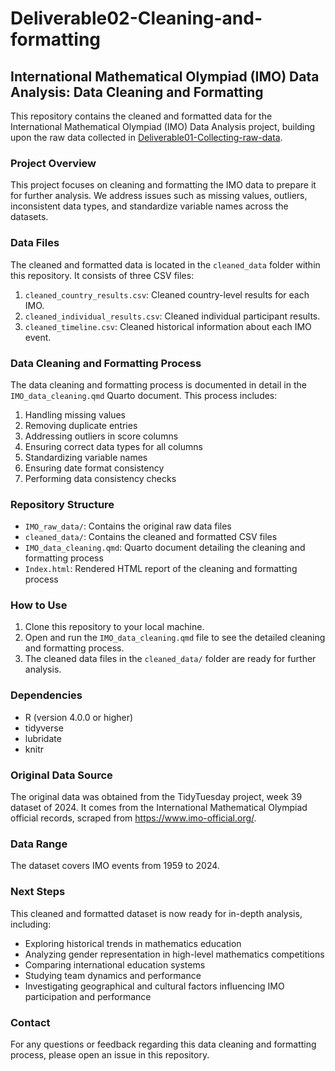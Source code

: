# Deliverable02-Cleaning-and-formatting

## International Mathematical Olympiad (IMO) Data Analysis: Data Cleaning and Formatting

This repository contains the cleaned and formatted data for the International Mathematical Olympiad (IMO) Data Analysis project, building upon the raw data collected in [Deliverable01-Collecting-raw-data](https://github.com/Zhongyuelin/Deliverable01-Collecting-raw-data-).

### Project Overview

This project focuses on cleaning and formatting the IMO data to prepare it for further analysis. We address issues such as missing values, outliers, inconsistent data types, and standardize variable names across the datasets.

### Data Files

The cleaned and formatted data is located in the `cleaned_data` folder within this repository. It consists of three CSV files:

1. `cleaned_country_results.csv`: Cleaned country-level results for each IMO.
2. `cleaned_individual_results.csv`: Cleaned individual participant results.
3. `cleaned_timeline.csv`: Cleaned historical information about each IMO event.

### Data Cleaning and Formatting Process

The data cleaning and formatting process is documented in detail in the `IMO_data_cleaning.qmd` Quarto document. This process includes:

1. Handling missing values
2. Removing duplicate entries
3. Addressing outliers in score columns
4. Ensuring correct data types for all columns
5. Standardizing variable names
6. Ensuring date format consistency
7. Performing data consistency checks

### Repository Structure

- `IMO_raw_data/`: Contains the original raw data files
- `cleaned_data/`: Contains the cleaned and formatted CSV files
- `IMO_data_cleaning.qmd`: Quarto document detailing the cleaning and formatting process
- `Index.html`: Rendered HTML report of the cleaning and formatting process

### How to Use

1. Clone this repository to your local machine.
2. Open and run the `IMO_data_cleaning.qmd` file to see the detailed cleaning and formatting process.
3. The cleaned data files in the `cleaned_data/` folder are ready for further analysis.

### Dependencies

- R (version 4.0.0 or higher)
- tidyverse
- lubridate
- knitr

### Original Data Source

The original data was obtained from the TidyTuesday project, week 39 dataset of 2024. It comes from the International Mathematical Olympiad official records, scraped from https://www.imo-official.org/.

### Data Range

The dataset covers IMO events from 1959 to 2024.

### Next Steps

This cleaned and formatted dataset is now ready for in-depth analysis, including:

- Exploring historical trends in mathematics education
- Analyzing gender representation in high-level mathematics competitions
- Comparing international education systems
- Studying team dynamics and performance
- Investigating geographical and cultural factors influencing IMO participation and performance

### Contact

For any questions or feedback regarding this data cleaning and formatting process, please open an issue in this repository.